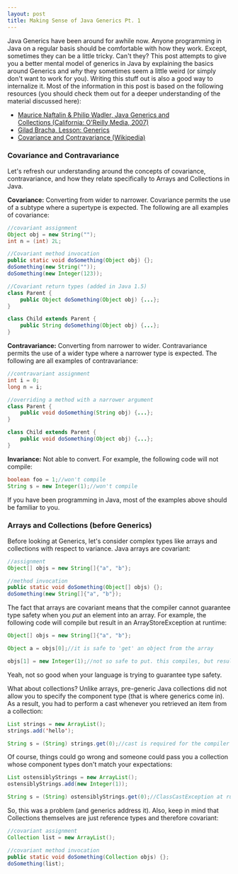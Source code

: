 ```yaml
---
layout: post
title: Making Sense of Java Generics Pt. 1
---
```


Java Generics have been around for awhile now. Anyone programming in Java on a regular basis should be comfortable with how they work. Except, sometimes they can be a little tricky. Can't they? This post attempts to give you a better mental model of generics in Java by explaining the basics around Generics and _why_ they sometimes seem a little weird (or simply don't want to work for you). Writing this stuff out is also a good way to internalize it. Most of the information in this post is based on the following resources (you should check them out for a deeper understanding of the material discussed here):

* [Maurice Naftalin & Philip Wadler, Java Generics and Collections (California: O'Reilly Media, 2007)](http://oreilly.com/catalog/9780596527754 "Java Generics and Collections")
* [Gilad Bracha, Lesson: Generics](http://docs.oracle.com/javase/tutorial/extra/generics/index.html "Lesson: Generics")
* [Covariance and Contravariance (Wikipedia)](https://en.wikipedia.org/wiki/Covariance_and_contravariance_(computer_science) "Covariance and Contravariance")

### Covariance and Contravariance

Let's refresh our understanding around the concepts of covariance, contravariance, and how they relate specifically to Arrays and Collections in Java.

__Covariance:__ Converting from wider to narrower. Covariance permits the use of a subtype where a supertype is expected. The following are all examples of covariance:

```java
//covariant assignment
Object obj = new String("");
int n = (int) 2L;

//Covariant method invocation
public static void doSomething(Object obj) {};
doSomething(new String(""));
doSomething(new Integer(123));

//Covariant return types (added in Java 1.5)
class Parent {
    public Object doSomething(Object obj) {...};
}

class Child extends Parent {
    public String doSomething(Object obj) {...};
}
```

__Contravariance:__ Converting from narrower to wider. Contravariance permits the use of a wider type where a narrower type is expected. The following are all examples of contravariance:

```java
//contravariant assignment
int i = 0;
long n = i;

//overriding a method with a narrower argument
class Parent {
    public void doSomething(String obj) {...};
}

class Child extends Parent {
    public void doSomething(Object obj) {...};
}
```

__Invariance:__ Not able to convert. For example, the following code will not compile:

```java
boolean foo = 1;//won't compile
String s = new Integer(1);//won't compile
```

If you have been programming in Java, most of the examples above should be familiar to you.

### Arrays and Collections (before Generics)

Before looking at Generics, let's consider complex types like arrays and collections with respect to variance. Java arrays are covariant:

```java
//assignment
Object[] objs = new String[]{"a", "b"};

//method invocation
public static void doSomething(Object[] objs) {};
doSomething(new String[]{"a", "b"});
```
The fact that arrays are covariant means that the compiler cannot guarantee type safety when you _put_ an element into an array. For example, the following code will compile but result in an ArrayStoreException at runtime:

```java
Object[] objs = new String[]{"a", "b"};

Object a = objs[0];//it is safe to 'get' an object from the array

objs[1] = new Integer(1);//not so safe to put. this compiles, but results in the ArrayStoreException
```

Yeah, not so good when your language is trying to guarantee type safety.

What about collections? Unlike arrays, pre-generic Java collections did not allow you to specify the component type (that is where generics come in). As a result, you had to perform a cast whenever you retrieved an item from a collection:

```java
List strings = new ArrayList();
strings.add('hello');

String s = (String) strings.get(0);//cast is required for the compiler
```

Of course, things could go wrong and someone could pass you a collection whose component types don't match your expectations:

```java
List ostensiblyStrings = new ArrayList();
ostensiblyStrings.add(new Integer(1));

String s = (String) ostensiblyStrings.get(0);//ClassCastException at runtime!
```

So, this was a problem (and generics address it). Also, keep in mind that Collections themselves are just reference types and therefore covariant:

```java
//covariant assignment
Collection list = new ArrayList();

//covariant method invocation
public static void doSomething(Collection objs) {};
doSomething(list);
```



